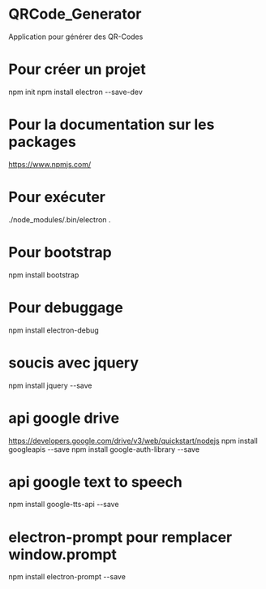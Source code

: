 # QRCode_Generator
Application pour générer des QR-Codes

# Pour créer un projet
npm init
npm install electron --save-dev

# Pour la documentation sur les packages
https://www.npmjs.com/

# Pour exécuter
./node_modules/.bin/electron .

# Pour bootstrap
npm install bootstrap

# Pour debuggage
npm install electron-debug

# soucis avec jquery
npm install jquery --save

# api google drive
https://developers.google.com/drive/v3/web/quickstart/nodejs
npm install googleapis --save
npm install google-auth-library --save

# api google text to speech
npm install google-tts-api --save

# electron-prompt pour remplacer window.prompt
npm install electron-prompt --save
